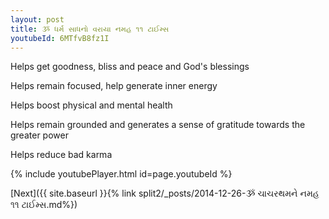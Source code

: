 ```yaml
---
layout: post
title: ૐ ધર્મ સાધનો વરાયા નમહ ૧૧ ટાઈમ્સ
youtubeId: 6MTfvB8fz1I
---
```

 
 
Helps get goodness, bliss and peace and God's blessings
 
Helps remain focused, help generate inner energy 
 
Helps boost physical and mental health 
 
Helps remain grounded and generates a sense of gratitude towards the greater power 
 
Helps reduce bad karma
 
 
 
 


{% include youtubePlayer.html id=page.youtubeId %}
 
[Next]({{ site.baseurl }}{% link  split2/_posts/2014-12-26-ૐ ચાચરથમને નમહ ૧૧ ટાઈમ્સ.md%})
 
